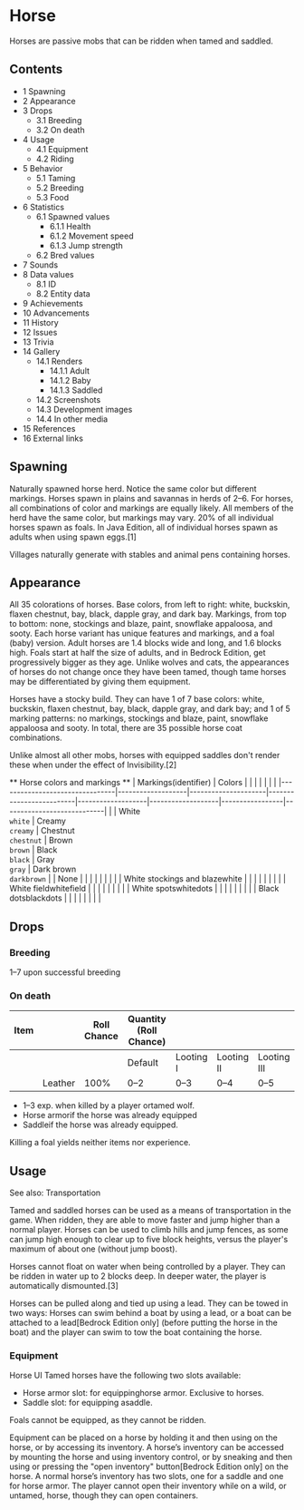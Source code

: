 # Horse
Horses are passive mobs that can be ridden when tamed and saddled.

## Contents
- 1 Spawning
- 2 Appearance
- 3 Drops
	- 3.1 Breeding
	- 3.2 On death
- 4 Usage
	- 4.1 Equipment
	- 4.2 Riding
- 5 Behavior
	- 5.1 Taming
	- 5.2 Breeding
	- 5.3 Food
- 6 Statistics
	- 6.1 Spawned values
		- 6.1.1 Health
		- 6.1.2 Movement speed
		- 6.1.3 Jump strength
	- 6.2 Bred values
- 7 Sounds
- 8 Data values
	- 8.1 ID
	- 8.2 Entity data
- 9 Achievements
- 10 Advancements
- 11 History
- 12 Issues
- 13 Trivia
- 14 Gallery
	- 14.1 Renders
		- 14.1.1 Adult
		- 14.1.2 Baby
		- 14.1.3 Saddled
	- 14.2 Screenshots
	- 14.3 Development images
	- 14.4 In other media
- 15 References
- 16 External links

## Spawning
Naturally spawned horse herd. Notice the same color but different markings.
Horses spawn in plains and savannas in herds of 2–6. For horses, all combinations of color and markings are equally likely. All members of the herd have the same color, but markings may vary. 20% of all individual horses spawn as foals. In Java Edition, all of individual horses spawn as adults when using spawn eggs.[1]

Villages naturally generate with stables and animal pens containing horses.

## Appearance
All 35 colorations of horses. Base colors, from left to right: white, buckskin, flaxen chestnut, bay, black, dapple gray, and dark bay. Markings, from top to bottom: none, stockings and blaze, paint, snowflake appaloosa, and sooty.
Each horse variant has unique features and markings, and a foal (baby) version. Adult horses are 1.4 blocks wide and long, and 1.6 blocks high. Foals start at half the size of adults, and in Bedrock Edition, get progressively bigger as they age. Unlike wolves and cats, the appearances of horses do not change once they have been tamed, though tame horses may be differentiated by giving them equipment.

Horses have a stocky build. They can have 1 of 7 base colors: white, buckskin, flaxen chestnut, bay, black, dapple gray, and dark bay; and 1 of 5 marking patterns: no markings, stockings and blaze, paint, snowflake appaloosa and sooty. In total, there are 35 possible horse coat combinations.

Unlike almost all other mobs, horses with equipped saddles don't render these when under the effect of Invisibility.[2]

** Horse colors and markings **
| Markings(identifier)           | Colors            |                     |                         |                   |                   |                 |                            |
|--------------------------------|-------------------|---------------------|-------------------------|-------------------|-------------------|-----------------|----------------------------|
|                                | White<br/>`white` | Creamy<br/>`creamy` | Chestnut<br/>`chestnut` | Brown<br/>`brown` | Black<br/>`black` | Gray<br/>`gray` | Dark brown<br/>`darkbrown` |
| None                           |                   |                     |                         |                   |                   |                 |                            |
| White stockings and blazewhite |                   |                     |                         |                   |                   |                 |                            |
| White fieldwhitefield          |                   |                     |                         |                   |                   |                 |                            |
| White spotswhitedots           |                   |                     |                         |                   |                   |                 |                            |
| Black dotsblackdots            |                   |                     |                         |                   |                   |                 |                            |

## Drops
### Breeding
1–7 upon successful breeding

### On death
| Item |         | Roll Chance | Quantity (Roll Chance) |           |            |             |
|------|---------|-------------|------------------------|-----------|------------|-------------|
|      |         |             | Default                | Looting I | Looting II | Looting III |
|      | Leather | 100%        | 0–2                    | 0–3       | 0–4        | 0–5         |

- 1–3 exp. when killed by a player ortamed wolf.
- Horse armorif the horse was already equipped
- Saddleif the horse was already equipped.

Killing a foal yields neither items nor experience.

## Usage
See also: Transportation

Tamed and saddled horses can be used as a means of transportation in the game. When ridden, they are able to move faster and jump higher than a normal player. Horses can be used to climb hills and jump fences, as some can jump high enough to clear up to five block heights, versus the player's maximum of about one (without jump boost).

Horses cannot float on water when being controlled by a player. They can be ridden in water up to 2 blocks deep. In deeper water, the player is automatically dismounted.[3]

Horses can be pulled along and tied up using a lead. They can be towed in two ways: Horses can swim behind a boat by using a lead, or a boat can be attached to a lead‌[Bedrock Edition  only] (before putting the horse in the boat) and the player can swim to tow the boat containing the horse. 

### Equipment
Horse UI
Tamed horses have the following two slots available:

- Horse armor slot: for equippinghorse armor. Exclusive to horses.
- Saddle slot: for equipping asaddle.

Foals cannot be equipped, as they cannot be ridden.

Equipment can be placed on a horse by holding it and then using on the horse, or by accessing its inventory. A horse’s inventory can be accessed by mounting the horse and using inventory control, or by sneaking and then using or pressing the "open inventory" button‌[Bedrock Edition  only] on the horse. A normal horse’s inventory has two slots, one for a saddle and one for horse armor. The player cannot open their inventory while on a wild, or untamed, horse, though they can open containers.

